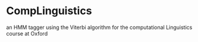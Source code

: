 # CompLinguistics
an HMM tagger using the Viterbi algorithm for the computational Linguistics course at Oxford
